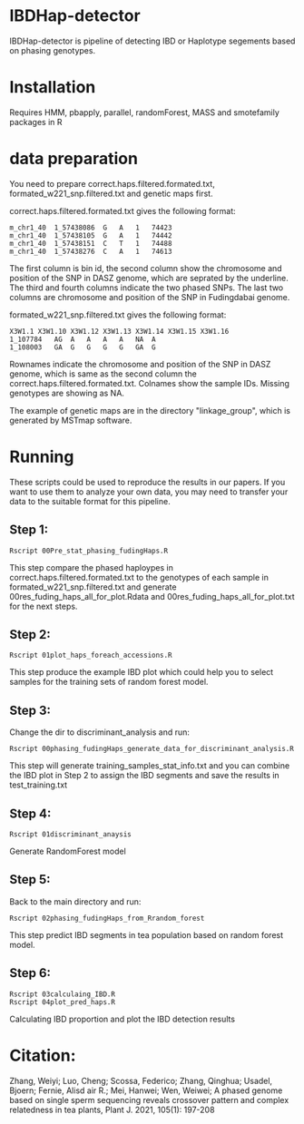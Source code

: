 # IBDHap-detector
 
IBDHap-detector is pipeline of detecting IBD or Haplotype segements based on phasing genotypes.

# Installation
Requires HMM, pbapply, parallel, randomForest, MASS and smotefamily packages in R

# data preparation
 You need to prepare correct.haps.filtered.formated.txt, formated_w221_snp.filtered.txt and genetic maps first.
 
 correct.haps.filtered.formated.txt gives the following format:
 ```
 m_chr1_40	1_57438086	G	A	1	74423
 m_chr1_40	1_57438105	G	A	1	74442
 m_chr1_40	1_57438151	C	T	1	74488
 m_chr1_40	1_57438276	C	A	1	74613
 ```
 The first column is bin id, the second column show the chromosome and position of the SNP in DASZ genome, which are seprated by the underline. The third and fourth columns indicate the two phased SNPs. The last two columns are chromosome and position of the SNP in Fudingdabai genome.
 
 formated_w221_snp.filtered.txt gives the following format:
 ```
 X3W1.1	X3W1.10	X3W1.12	X3W1.13	X3W1.14	X3W1.15	X3W1.16
 1_107784	AG	A	A	A	A	NA	A
 1_108003	GA	G	G	G	G	GA	G
 ```
 Rownames indicate the chromosome and position of the SNP in DASZ genome, which is same as the second column the  correct.haps.filtered.formated.txt. Colnames show the sample IDs. Missing genotypes are showing as NA.
 
 The example of genetic maps are in the directory "linkage_group", which is generated by MSTmap software.
 
# Running
These scripts could be used to reproduce the results in our papers. If you want to use them to analyze your own data, you may need to transfer your data to the suitable format for this pipeline. 

## Step 1:
```
Rscript 00Pre_stat_phasing_fudingHaps.R
```
This step compare the phased haploypes in correct.haps.filtered.formated.txt to the genotypes of each sample in formated_w221_snp.filtered.txt and generate 00res_fuding_haps_all_for_plot.Rdata and 00res_fuding_haps_all_for_plot.txt for the next steps.

## Step 2:
```
Rscript 01plot_haps_foreach_accessions.R
```
This step produce the example IBD plot which could help you to select samples for the training sets of random forest model.

## Step 3: 
Change the dir to discriminant_analysis and run:
```
Rscript 00phasing_fudingHaps_generate_data_for_discriminant_analysis.R
```
This step will generate training_samples_stat_info.txt and you can combine the IBD plot in Step 2 to assign the IBD segments and save the results in test_training.txt

## Step 4:
```
Rscript 01discriminant_anaysis
```
Generate RandomForest model

## Step 5:
Back to the main directory and run:
```
Rscript 02phasing_fudingHaps_from_Rrandom_forest
```
This step predict IBD segments in tea population based on random forest model.

## Step 6:
```
Rscript 03calculaing_IBD.R
Rscript 04plot_pred_haps.R
```
Calculating IBD proportion and plot the IBD detection results

# Citation:
Zhang, Weiyi; Luo, Cheng; Scossa, Federico; Zhang, Qinghua; Usadel, Bjoern; Fernie, Alisd air R.; Mei, Hanwei; Wen, Weiwei; A phased genome based on single sperm sequencing reveals crossover pattern and complex relatedness in tea plants, Plant J. 2021, 105(1): 197-208
